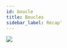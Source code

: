 ```yaml
---
id: boucle
title: Boucles
sidebar_label: Récap'
---
```


![](https://media.giphy.com/media/Fd0rrjTJ3yLDi/source.gif)
